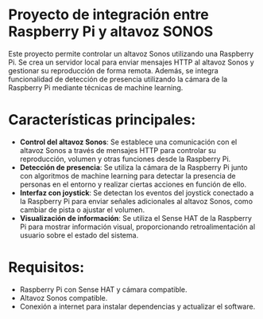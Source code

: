 # Proyecto de integración entre Raspberry Pi y altavoz SONOS
Este proyecto permite controlar un altavoz Sonos utilizando una Raspberry Pi. Se crea un servidor local para enviar mensajes HTTP al altavoz Sonos y gestionar su reproducción de forma remota. Además, se integra funcionalidad de detección de presencia utilizando la cámara de la Raspberry Pi mediante técnicas de machine learning.

# Características principales:
- **Control del altavoz Sonos**: Se establece una comunicación con el altavoz Sonos a través de mensajes HTTP para controlar su reproducción, volumen y otras funciones desde la Raspberry Pi.
- **Detección de presencia**: Se utiliza la cámara de la Raspberry Pi junto con algoritmos de machine learning para detectar la presencia de personas en el entorno y realizar ciertas acciones en función de ello.
-	**Interfaz con joystick**: Se detectan los eventos del joystick conectado a la Raspberry Pi para enviar señales adicionales al altavoz Sonos, como cambiar de pista o ajustar el volumen.
-	**Visualización de información**: Se utiliza el Sense HAT de la Raspberry Pi para mostrar información visual, proporcionando retroalimentación al usuario sobre el estado del sistema.

# Requisitos:
-	Raspberry Pi con Sense HAT y cámara compatible.
-	Altavoz Sonos compatible.
-	Conexión a internet para instalar dependencias y actualizar el software.
